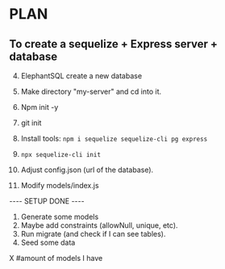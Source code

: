 # PLAN

## To create a sequelize + Express server + database

4. ElephantSQL create a new database

5. Make directory "my-server" and cd into it.
6. Npm init -y
7. git init
8. Install tools: `npm i sequelize sequelize-cli pg express`
9. `npx sequelize-cli init`
10. Adjust config.json (url of the database).
11. Modify models/index.js

---- SETUP DONE ----

1. Generate some models
2. Maybe add constraints (allowNull, unique, etc).
3. Run migrate (and check if I can see tables).
4. Seed some data

X #amount of models I have
